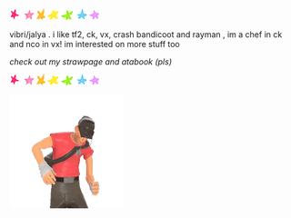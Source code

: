 ![image alt](7rrmll.gif)


vibri/jalya . i like tf2, ck, vx, crash bandicoot and rayman , im a chef in ck and nco in vx! im interested on more stuff too

*check out my strawpage and atabook (pls)*


![image alt](7rrmll.gif)


![image_alt](015d488191491d8aada51bf0ee23debe.gif)












